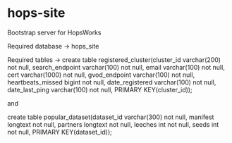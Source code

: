 # hops-site
Bootstrap server for HopsWorks


Required database -> hops_site

Required tables -> create table registered_cluster(cluster_id varchar(200) not null, search_endpoint varchar(100) not null, email varchar(100) not null, cert varchar(1000) not null, gvod_endpoint varchar(100) not null, heartbeats_missed bigint not null, date_registered varchar(100) not null, date_last_ping varchar(100) not null, PRIMARY KEY(cluster_id));

and 


create table popular_dataset(dataset_id varchar(300) not null, manifest longtext not null, partners longtext not null, leeches int not null, seeds int not null, PRIMARY KEY(dataset_id)); 
